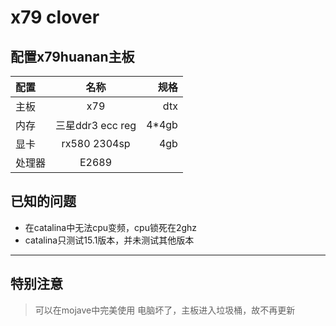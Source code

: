 # x79 clover 
## 配置x79huanan主板 
| 配置 | 名称 | 规格 |
| :--- | :----: | ----: |
| 主板 | x79 | dtx |
| 内存    | 三星ddr3 ecc reg    | 4*4gb        |
| 显卡|rx580 2304sp | 4gb|
|处理器|E2689|

## 已知的问题
- 在catalina中无法cpu变频，cpu锁死在2ghz
- catalina只测试15.1版本，并未测试其他版本

***
## 特别注意
> 可以在mojave中完美使用
> 电脑坏了，主板进入垃圾桶，故不再更新
